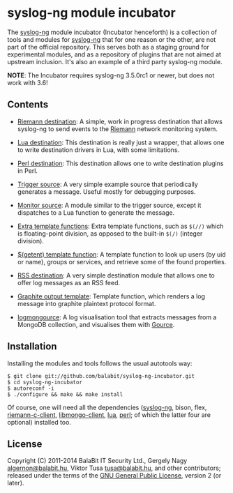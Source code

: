 syslog-ng module incubator
==========================

The [syslog-ng][sng] module incubator (Incubator henceforth) is a
collection of tools and modules for [syslog-ng][sng] that for one
reason or the other, are not part of the official repository. This
serves both as a staging ground for experimental modules, and as a
repository of plugins that are not aimed at upstream inclusion. It's
also an example of a third party syslog-ng module.

 [sng]: https://github.com/balabit/syslog-ng

**NOTE**: The Incubator requires syslog-ng 3.5.0rc1 or newer, but does
  not work with 3.6!

Contents
--------

 * [Riemann destination][sng:riemann]: A simple, work in progress
   destination that allows syslog-ng to send events to the
   [Riemann](http://riemann.io/) network monitoring system.

   [sng:riemann]: https://github.com/balabit/syslog-ng-incubator/tree/master/modules/riemann/

 * [Lua destination][sng:lua]: This destination is really just a
   wrapper, that allows one to write destination drivers in Lua, with
   some limitations.

   [sng:lua]: https://github.com/balabit/syslog-ng-incubator/tree/master/modules/lua/

 * [Perl destination][sng:perl]: This destination allows one to write
   destination plugins in Perl.

   [sng:perl]: https://github.com/balabit/syslog-ng-incubator/tree/master/modules/perl/

 * [Trigger source][sng:trigger]: A very simple example source that
   periodically generates a message. Useful mostly for debugging
   purposes.

   [sng:trigger]: https://github.com/balabit/syslog-ng-incubator/tree/master/modules/trigger-source/

 * [Monitor source][sng:monitor]: A module similar to the trigger
   source, except it dispatches to a Lua function to generate the
   message.

   [sng:monitor]: https://github.com/balabit/syslog-ng-incubator/tree/master/modules/monitor-source/

 * [Extra template functions][sng:bf+]: Extra template functions, such
   as `$(//)` which is floating-point division, as opposed to the
   built-in `$(/)` (integer division).

   [sng:bf+]: https://github.com/balabit/syslog-ng-incubator/tree/master/modules/basicfuncs-plus/

 * [$(getent) template function][sng:tfgetent]: A template function to
   look up users (by uid or name), groups or services, and retrieve
   some of the found properties.

   [sng:tfgetent]: https://github.com/balabit/syslog-ng-incubator/tree/master/modules/getent/

 * [RSS destination][sng:rss]: A very simple destination module that
   allows one to offer log messages as an RSS feed.

   [sng:rss]: https://github.com/balabit/syslog-ng-incubator/tree/master/modules/rss/

 * [Graphite output template][sng:graphite]: Template function, which renders a log message into
   graphite plaintext protocol format.

   [sng:graphite]: https://github.com/balabit/syslog-ng-incubator/tree/master/modules/graphite/

 * [logmongource][sng:mongource]: A log visualisation tool that
   extracts messages from a MongoDB collection, and visualises them
   with [Gource](https://code.google.com/p/gource/).

   [sng:mongource]: https://github.com/balabit/syslog-ng-incubator/tree/master/tools/visualize/

Installation
------------

Installing the modules and tools follows the usual autotools way:

    $ git clone git://github.com/balabit/syslog-ng-incubator.git
    $ cd syslog-ng-incubator
    $ autoreconf -i
    $ ./configure && make && make install

Of course, one will need all the dependencies ([syslog-ng][sng],
bison, flex, [riemann-c-client][lrc], [libmongo-client][lmc],
[lua][lua], [perl][perl]; of which the latter four are optional)
installed too.

 [lrc]: https://github.com/algernon/riemann-c-client
 [lmc]: https://github.com/algernon/libmongo-client
 [lua]: http://www.lua.org/
 [perl]: http://www.perl.org/

License
-------

Copyright (C) 2011-2014 BalaBit IT Security Ltd., Gergely Nagy
<algernon@balabit.hu>, Viktor Tusa <tusa@balabit.hu>, and other
contributors; released under the terms of the
[GNU General Public License][gpl], version 2 (or later).

 [gpl]: http://www.gnu.org/licenses/gpl-2.0.html
